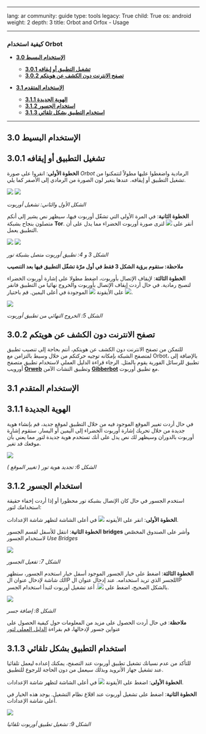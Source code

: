 

---

lang: ar
community: guide
type: tools
legacy: True
child: True
os: android
weight: 2
depth: 3
title: Orbot and Orfox - Usage

---

 ### كيفية استخدام Orbot ###


- [**3.0  الإستخدام البسيط**](#3.0)
    - [**3.0.1  تشغيل التطبيق أو إيقافه**](#3.0.1)
    - [**3.0.2 تصفح الانترنت دون الكشف عن هويتكم**](#3.0.2)

- [**3.1 الإستخدام المتقدم**](#3.1)
    - [**3.1.1 الهوية الجديدة**](#3.1.1)
    - [**3.1.2 استخدام الجسور**](#3.1.2)
    - [**3.1.3 استخدام التطبيق بشكل تلقائي**](#3.1.3)

---

<a name="3.0"></a>
## 3.0 الإستخدام البسيط ##

<a name="3.0.1"></a>
## 3.0.1 تشغيل التطبيق أو إيقافه ##

**الخطوة الأولى**: انقروا على صورة *Orbot* الرمادية واضغطوا عليها مطولاً لتتمكنوا من تشغيل التطبيق أو إيقافه. عندها يتغير لون الصورة من الرمادي إلى الأصفر كما يلي.

![](/sbox/screen/orbot-en-1/014.png) ![](/sbox/screen/orbot-en-1/015.png) 

*الشكل الأول والثاني: تشغيل أوربوت*

**الخطوة الثانية**: في المرة الأولى التي تشغّل أوربوت فيها، سيظهر نص يشير إلى أنكم متصلون بنجاح بشبكة **Tor**. أنقر على  ![](/sbox/screen/orbot-en-1/016.png) لترى صورة أوربوت الخضراء مما يدل على أن التطبيق يعمل.

![](/sbox/screen/orbot-en-1/017.png) ![](/sbox/screen/orbot-en-1/018.png) 

*الشكل 3 و 4: تطبيق أوربوت متصل بشبكة تور*

**ملاحظة: ستقوم برؤية الشكل 3 فقط في أول مرّة تشغّل التطبيق فيها بعد التنصيب**

**الخطوة الثالثة**: لإيقاف الإتصال بأوربوت، اضغط مطولا على إشارة أوربوت الخضراء لتصبح رمادية. في حال أردت إيقاف الإتصال بأوربوت والخروج نهائيا من التطبيق فانقر على  الأيقونة ![](/sbox/screen/orbot-en-1/019.png) الموجودة في أعلى اليمين. قم باختيار ![](/sbox/screen/orbot-en-1/020.png).

![](/sbox/screen/orbot-en-1/021.png)

*الشكل 5: الخروج النهائي من تطبيق أوربوت*

<a name="3.0.2"></a>
## 3.0.2 تصفح الانترنت دون الكشف عن هويتكم ##

للتمكن من تصفح الانترنت دون الكشف عن هويتكم، أنتم بحاجة إلى تنصيب تطبيق لمتصفح الشبكة بإمكانه توجيه حركتكم من خلال وسيط بالتزامن مع Orbot، بالإضافة إلى تطبيق للرسائل الفورية يقوم بالمثل. الرجاء قراءة الدليل العملي لاستخدام تطبيق متصفح أورويب [**Orweb**](/en/Orweb_main) وتطبيق التشات الآمن [**Gibberbot**](/en/gibberbot_main) مع تطبيق أوربوت. 


<a name="3.1"></a>
## 3.1 الإستخدام المتقدم ##

<a name="3.1.1"></a>
## 3.1.1 الهوية الجديدة ##

في حال أردت تغيير الموقع الموجود فيه من خلال التطبيق لموقع جديد، قم بإنشاء هوية جديدة من خلال تحريك إشارة أوربوت الخضراء إلى اليمين أو اليسار. ستقوم إشارة أوربوت بالدوران وسيظهر لك نص يدل على أنك تستخدم هوية جديدة لتور مما يعني بأن موقعك قد تغير. 

![](/sbox/screen/orbot-en-1/022.png)

*الشكل 6: تجديد هوية تور ( تغيير الموقع )*

<a name="3.1.2"></a>
## 3.1.2 استخدام الجسور ##

استخدم الجسور في حال كان الإتصال بشبكة تور محظورا أو إذا أردت إخفاء حقيقة استخدامك لتور:

**الخطوة الأولى**: انقر على الأيقونه ![](/sbox/screen/orbot-en-1/023.png) في أعلى الشاشة لتظهر شاشة الإعدادات.

**الخطوة الثانية**: انتقل للأسفل لقسم الجسور **bridges** وأشر على الصندوق المخصّص لاستخدام الجسور *Use Bridges*

![](/sbox/screen/orbot-en-1/024.png)

*الشكل 7: تفعيل الجسور*

**الخطوة الثالثة**: اضغط على خيار الجسور الموجود أسفل خيار استخدم الجسور، ستظهر لك شاشة لإدخال عنوان الIP للجسر الذي تريد استخدامه. عند إدخال عنوان الIP بالشكل الصحيح، اضغط على ![](/sbox/screen/orbot-en-1/025.png). أعد تشغيل أوربوت لتبدأ استخدام الجسر. 

![](/sbox/screen/orbot-en-1/026.png)

*الشكل 8: إضافة جسر*

**ملاحظة**: في حال أردت الحصول على مزيد من المعلومات حول كيفية الحصول على عنواين جسور لإدخالها، قم بقراءة  [الدليل العملي لتور](https://securityinabox.org/tor_anonymitynetwork#3.3)

<a name="3.1.3"></a>
## 3.1.3 استخدام التطبيق بشكل تلقائي ##

للتأكد من عدم نسيانك تشغيل تطبيق أوربوت عند التصفح، يمكنك إعداده ليعمل تلقائيا عند تشغيل جهاز الأنرويد وبذلك سيعمل من دون الحاجة للرجوع للتطبيق. 

**الخطوة الأولى**: اضغط على الأيقونة ![](/sbox/screen/orbot-en-1/023.png) في أعلى الشاشة لتظهر شاشة الإعدادات.

**الخطوة الثانية**: اضغط على تشغيل أوربوت عند اقلاع نظام التشغيل. يوجد هذه الخيار في أعلى شاشة الإعدادات.

![](/sbox/screen/orbot-en-1/027.png)

*الشكل 9: تشغيل تطبيق أوربوت تلقائيا*

